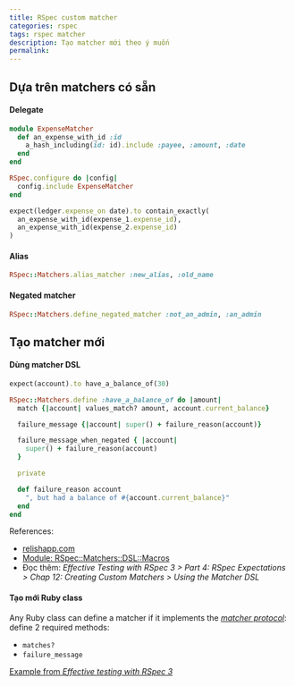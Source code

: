 ```yaml
---
title: RSpec custom matcher
categories: rspec
tags: rspec matcher
description: Tạo matcher mới theo ý muốn
permalink: 
---
```


## Dựa trên matchers có sẵn

#### Delegate
```ruby
module ExpenseMatcher
  def an_expense_with_id :id
    a_hash_including(id: id).include :payee, :amount, :date
  end
end

RSpec.configure do |config|  
  config.include ExpenseMatcher
end

expect(ledger.expense_on date).to contain_exactly(
  an_expense_with_id(expense_1.expense_id),
  an_expense_with_id(expense_2.expense_id)
)
```

#### Alias
```ruby
RSpec::Matchers.alias_matcher :new_alias, :old_name
```

#### Negated matcher
```ruby
RSpec::Matchers.define_negated_matcher :not_an_admin, :an_admin
```

## Tạo matcher mới

#### Dùng matcher DSL
```ruby
expect(account).to have_a_balance_of(30)

RSpec::Matchers.define :have_a_balance_of do |amount|
  match {|account| values_match? amount, account.current_balance}

  failure_message {|account| super() + failure_reason(account)}

  failure_message_when_negated { |account|
    super() + failure_reason(account)
  }

  private

  def failure_reason account
    ", but had a balance of #{account.current_balance}"
  end
end

```

References:  

- [relishapp.com](https://relishapp.com/rspec/rspec-expectations/v/3-7/docs/custom-matchers)
- [Module: RSpec::Matchers::DSL::Macros](http://rspec.info/documentation/3.7/rspec-expectations/RSpec/Matchers/DSL/Macros.html#description-instance_method)
- Đọc thêm: *Effective Testing with RSpec 3 > Part 4: RSpec Expectations > Chap 12: Creating Custom Matchers > Using the Matcher DSL*  

#### Tạo mới Ruby class

Any Ruby class can define a matcher if it implements the [*matcher protocol*](http://rspec.info/documentation/3.7/rspec-expectations/RSpec/Matchers/MatcherProtocol.html):  
define 2 required methods:  

- `matches?`
- `failure_message`

[Example from *Effective testing with RSpec 3*](http://media.pragprog.com/titles/rspec3/code/12-creating-custom-matchers/10/custom_matcher/spec/support/matchers.rb)
